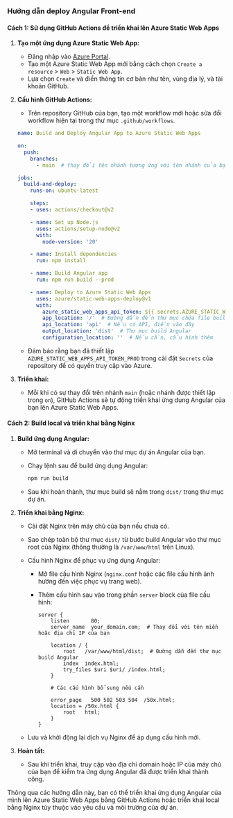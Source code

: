 ### Hướng dẫn deploy Angular Front-end

#### Cách 1: Sử dụng GitHub Actions để triển khai lên Azure Static Web Apps

1. **Tạo một ứng dụng Azure Static Web App:**
   - Đăng nhập vào [Azure Portal](https://portal.azure.com/).
   - Tạo một Azure Static Web App mới bằng cách chọn `Create a resource` > `Web` > `Static Web App`.
   - Lựa chọn `Create` và điền thông tin cơ bản như tên, vùng địa lý, và tài khoản GitHub.

2. **Cấu hình GitHub Actions:**
   - Trên repository GitHub của bạn, tạo một workflow mới hoặc sửa đổi workflow hiện tại trong thư mục `.github/workflows`.

   ```yaml
   name: Build and Deploy Angular App to Azure Static Web Apps

   on:
     push:
       branches:
         - main  # thay đổi tên nhánh tương ứng với tên nhánh của bạn

   jobs:
     build-and-deploy:
       runs-on: ubuntu-latest

       steps:
       - uses: actions/checkout@v2

       - name: Set up Node.js
         uses: actions/setup-node@v2
         with:
           node-version: '20'

       - name: Install dependencies
         run: npm install

       - name: Build Angular app
         run: npm run build --prod

       - name: Deploy to Azure Static Web Apps
         uses: azure/static-web-apps-deploy@v1
         with:
           azure_static_web_apps_api_token: ${{ secrets.AZURE_STATIC_WEB_APPS_API_TOKEN_PROD }}
           app_location: '/'  # Đường dẫn đến thư mục chứa file build
           api_location: 'api'  # Nếu có API, điền vào đây
           output_location: 'dist'  # Thư mục build Angular
           configuration_location: ''  # Nếu cần, cấu hình thêm

   ```

   - Đảm bảo rằng bạn đã thiết lập `AZURE_STATIC_WEB_APPS_API_TOKEN_PROD` trong cài đặt `Secrets` của repository để có quyền truy cập vào Azure.

3. **Triển khai:**
   - Mỗi khi có sự thay đổi trên nhánh `main` (hoặc nhánh được thiết lập trong `on`), GitHub Actions sẽ tự động triển khai ứng dụng Angular của bạn lên Azure Static Web Apps.

#### Cách 2: Build local và triển khai bằng Nginx

1. **Build ứng dụng Angular:**
   - Mở terminal và di chuyển vào thư mục dự án Angular của bạn.
   - Chạy lệnh sau để build ứng dụng Angular:

     ```bash
     npm run build
     ```

   - Sau khi hoàn thành, thư mục build sẽ nằm trong `dist/` trong thư mục dự án.

2. **Triển khai bằng Nginx:**
   - Cài đặt Nginx trên máy chủ của bạn nếu chưa có.

   - Sao chép toàn bộ thư mục `dist/` từ bước build Angular vào thư mục root của Nginx (thông thường là `/var/www/html` trên Linux).

   - Cấu hình Nginx để phục vụ ứng dụng Angular:
     - Mở file cấu hình Nginx (`nginx.conf` hoặc các file cấu hình ảnh hưởng đến việc phục vụ trang web).
     - Thêm cấu hình sau vào trong phần `server` block của file cấu hình:

       ```nginx
       server {
           listen       80;
           server_name  your_domain.com;  # Thay đổi với tên miền hoặc địa chỉ IP của bạn

           location / {
               root   /var/www/html/dist;  # Đường dẫn đến thư mục build Angular
               index  index.html;
               try_files $uri $uri/ /index.html;
           }

           # Các cấu hình bổ sung nếu cần

           error_page   500 502 503 504  /50x.html;
           location = /50x.html {
               root   html;
           }
       }
       ```

   - Lưu và khởi động lại dịch vụ Nginx để áp dụng cấu hình mới.

3. **Hoàn tất:**
   - Sau khi triển khai, truy cập vào địa chỉ domain hoặc IP của máy chủ của bạn để kiểm tra ứng dụng Angular đã được triển khai thành công.

Thông qua các hướng dẫn này, bạn có thể triển khai ứng dụng Angular của mình lên Azure Static Web Apps bằng GitHub Actions hoặc triển khai local bằng Nginx tùy thuộc vào yêu cầu và môi trường của dự án.